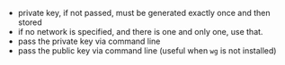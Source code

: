 * private key, if not passed, must be generated exactly once and then stored
* if no network is specified, and there is one and only one, use that.
* pass the private key via command line
* pass the public key via command line (useful when `wg` is not installed)
